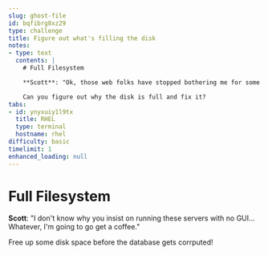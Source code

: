 ```yaml
---
slug: ghost-file
id: bqfibrg8xz29
type: challenge
title: Figure out what's filling the disk
notes:
- type: text
  contents: |
    # Full Filesystem

    **Scott**: "Ok, those web folks have stopped bothering me for some reason, guess they finally figured out THEIR problem.  Oh hey, not a big deal, but the database server's been alerting all night that it's disk is full.  I just ack'd it, those emails were really getting annoying."

    Can you figure out why the disk is full and fix it?
tabs:
- id: ynyxuiy1l9tx
  title: RHEL
  type: terminal
  hostname: rhel
difficulty: basic
timelimit: 1
enhanced_loading: null
---
```

# Full Filesystem

**Scott**: "I don't know why you insist on running these servers with no GUI... Whatever, I'm going to go get a coffee."

Free up some disk space before the database gets corrputed!